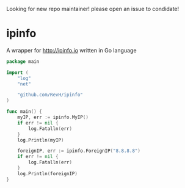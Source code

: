 Looking for new repo maintainer! please open an issue to condidate!

# ipinfo
A wrapper for http://ipinfo.io written in Go language

```go
package main

import (
	"log"
	"net"

	"github.com/RevH/ipinfo"
)

func main() {
	myIP, err := ipinfo.MyIP()
	if err != nil {
		log.Fatalln(err)
	}
	log.Println(myIP)

	foreignIP, err := ipinfo.ForeignIP("8.8.8.8")
	if err != nil {
		log.Fatalln(err)
	}
	log.Println(foreignIP)
}
```

